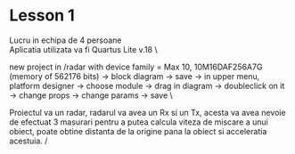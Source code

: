 # Lesson 1


Lucru in echipa de 4 persoane \
Aplicatia utilizata va fi Quartus Lite v.18 \

new project in /radar with device family = Max 10, 10M16DAF256A7G (memory of 562176 bits) -> block diagram -> save -> in upper menu, platform designer -> choose module -> drag in diagram -> doubleclick on it -> change props -> change params -> save \

Proiectul va un radar, radarul va avea un Rx si un Tx, acesta va avea nevoie de efectuat 3 masurari pentru a putea calcula viteza de miscare a unui obiect, poate obtine distanta de la origine pana la obiect si acceleratia acestuia. /